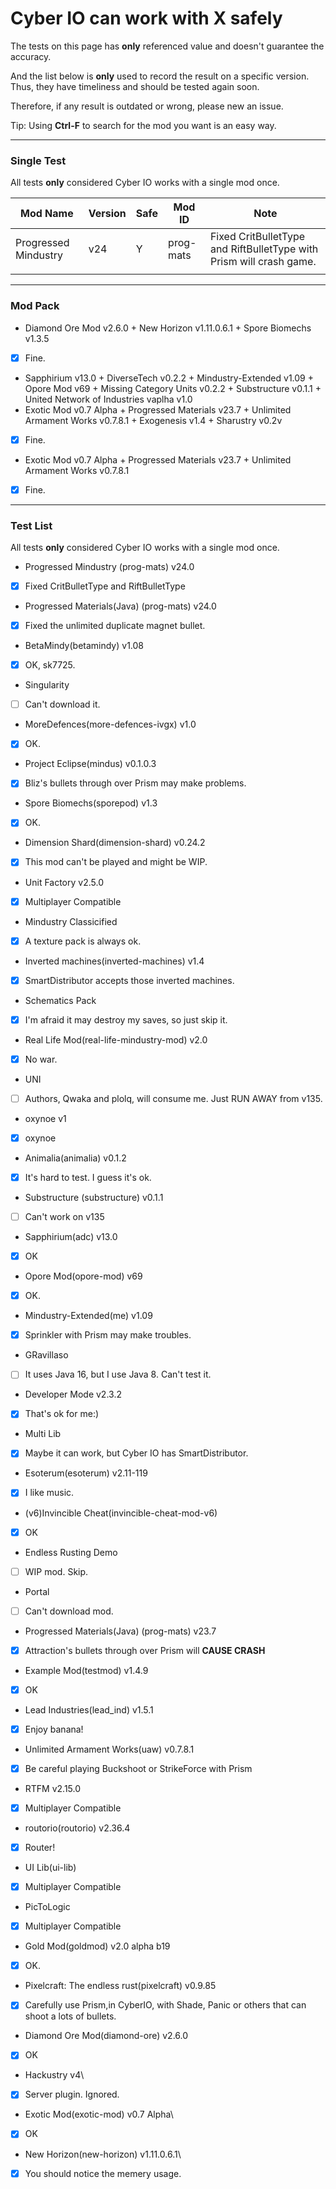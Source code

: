 # Cyber IO can work with X safely

The tests on this page has **only** referenced value and doesn't guarantee the accuracy.

And the list below is **only** used to record the result on a specific version. Thus, they have timeliness and should be
tested again soon.

Therefore, if any result is outdated or wrong, please new an issue.

Tip: Using **Ctrl-F** to search for the mod you want is an easy way.

---

### Single Test

All tests **only** considered Cyber IO works with a single mod once.


| Mod Name             | Version | Safe | Mod ID    | Note                                                                |
|----------------------|---------|------|-----------|---------------------------------------------------------------------|
| Progressed Mindustry | v24     | Y    | prog-mats | Fixed CritBulletType and RiftBulletType with Prism will crash game. |
|                      |         |      |           |                                                                     |

---

### Mod Pack

- Diamond Ore Mod v2.6.0 + New Horizon v1.11.0.6.1 + Spore Biomechs v1.3.5

- [X]  Fine.

- Sapphirium v13.0 + DiverseTech v0.2.2 + Mindustry-Extended v1.09 + Opore Mod v69 + Missing Category Units v0.2.2 +
  Substructure v0.1.1 + United Network of Industries vaplha v1.0
- Exotic Mod v0.7 Alpha + Progressed Materials v23.7 + Unlimited Armament Works v0.7.8.1 + Exogenesis v1.4 + Sharustry
  v0.2v

- [X]  Fine.

- Exotic Mod v0.7 Alpha + Progressed Materials v23.7 + Unlimited Armament Works v0.7.8.1

- [X]  Fine.

---

### Test List

All tests **only** considered Cyber IO works with a single mod once.

- Progressed Mindustry (prog-mats) v24.0

- [X]  Fixed CritBulletType and RiftBulletType

- Progressed Materials(Java) (prog-mats) v24.0

- [X]  Fixed the unlimited duplicate magnet bullet.

- BetaMindy(betamindy) v1.08

- [X]  OK, sk7725.

- Singularity

- [ ]  Can't download it.

- MoreDefences(more-defences-ivgx) v1.0

- [X]  OK.

- Project Eclipse(mindus) v0.1.0.3

- [X]  Bliz's bullets through over Prism may make problems.

- Spore Biomechs(sporepod) v1.3

- [X]  OK.

- Dimension Shard(dimension-shard) v0.24.2

- [X]  This mod can't be played and might be WIP.

- Unit Factory v2.5.0

- [X]  Multiplayer Compatible

- Mindustry Classicified

- [X]  A texture pack is always ok.

- Inverted machines(inverted-machines) v1.4

- [X]  SmartDistributor accepts those inverted machines.

- Schematics Pack

- [X]  I'm afraid it may destroy my saves, so just skip it.

- Real Life Mod(real-life-mindustry-mod) v2.0

- [X]  No war.

- UNI

- [ ]  Authors, Qwaka and plolq, will consume me. Just RUN AWAY from v135.

- oxynoe v1

- [X]  oxynoe

- Animalia(animalia) v0.1.2

- [X]  It's hard to test. I guess it's ok.

- Substructure (substructure) v0.1.1

- [ ]  Can't work on v135

- Sapphirium(adc) v13.0

- [X]  OK

- Opore Mod(opore-mod) v69

- [X]  OK.

- Mindustry-Extended(me) v1.09

- [X]  Sprinkler with Prism may make troubles.

- GRavillaso

- [ ]  It uses Java 16, but I use Java 8. Can't test it.

- Developer Mode v2.3.2

- [X]  That's ok for me:)

- Multi Lib

- [X]  Maybe it can work, but Cyber IO has SmartDistributor.

- Esoterum(esoterum) v2.11-119

- [X]  I like music.

- (v6)Invincible Cheat(invincible-cheat-mod-v6)

- [X]  OK

- Endless Rusting Demo

- [ ]  WIP mod. Skip.

- Portal

- [ ]  Can't download mod.

- Progressed Materials(Java) (prog-mats) v23.7

- [X]  Attraction's bullets through over Prism will **CAUSE CRASH**

- Example Mod(testmod) v1.4.9

- [X]  OK

- Lead Industries(lead_ind) v1.5.1

- [X]  Enjoy banana!

- Unlimited Armament Works(uaw) v0.7.8.1

- [X]  Be careful playing Buckshoot or StrikeForce with Prism

- RTFM v2.15.0

- [X]  Multiplayer Compatible

- routorio(routorio) v2.36.4

- [X]  Router!

- UI Lib(ui-lib)

- [X]  Multiplayer Compatible

- PicToLogic

- [X]  Multiplayer Compatible

- Gold Mod(goldmod) v2.0 alpha b19

- [X]  OK.

- Pixelcraft: The endless rust(pixelcraft) v0.9.85

- [X]  Carefully use Prism,in CyberIO, with Shade, Panic or others that can shoot a lots of bullets.

- Diamond Ore Mod(diamond-ore) v2.6.0

- [X]  OK

- Hackustry v4\

- [X]  Server plugin. Ignored.

- Exotic Mod(exotic-mod) v0.7 Alpha\

- [X]  OK

- New Horizon(new-horizon) v1.11.0.6.1\

- [X]  You should notice the memery usage.
